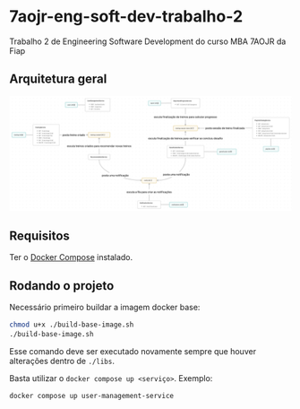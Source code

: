 # 7aojr-eng-soft-dev-trabalho-2

Trabalho 2 de Engineering Software Development do curso MBA 7AOJR da Fiap

## Arquitetura geral
![Arquitetura geral](./docs/esquema%20geral%20do%20trabalho%202%20de%20engineering%20software.png)

## Requisitos

Ter o [Docker Compose](https://docs.docker.com/compose/install/) instalado.

## Rodando o projeto

Necessário primeiro buildar a imagem docker base:

```sh
chmod u+x ./build-base-image.sh
./build-base-image.sh
```
Esse comando deve ser executado novamente sempre que houver alterações dentro de `./libs`.

Basta utilizar o `docker compose up <serviço>`. Exemplo:

```sh
docker compose up user-management-service
```

